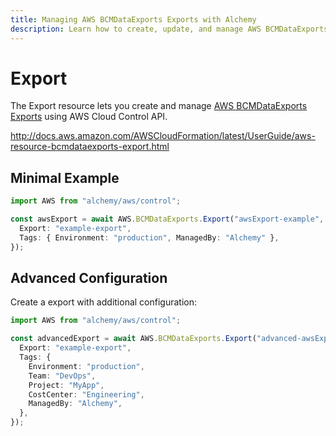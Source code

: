 ```yaml
---
title: Managing AWS BCMDataExports Exports with Alchemy
description: Learn how to create, update, and manage AWS BCMDataExports Exports using Alchemy Cloud Control.
---
```


# Export

The Export resource lets you create and manage [AWS BCMDataExports Exports](https://docs.aws.amazon.com/bcmdataexports/latest/userguide/) using AWS Cloud Control API.

http://docs.aws.amazon.com/AWSCloudFormation/latest/UserGuide/aws-resource-bcmdataexports-export.html

## Minimal Example

```ts
import AWS from "alchemy/aws/control";

const awsExport = await AWS.BCMDataExports.Export("awsExport-example", {
  Export: "example-export",
  Tags: { Environment: "production", ManagedBy: "Alchemy" },
});
```

## Advanced Configuration

Create a export with additional configuration:

```ts
import AWS from "alchemy/aws/control";

const advancedExport = await AWS.BCMDataExports.Export("advanced-awsExport", {
  Export: "example-export",
  Tags: {
    Environment: "production",
    Team: "DevOps",
    Project: "MyApp",
    CostCenter: "Engineering",
    ManagedBy: "Alchemy",
  },
});
```

